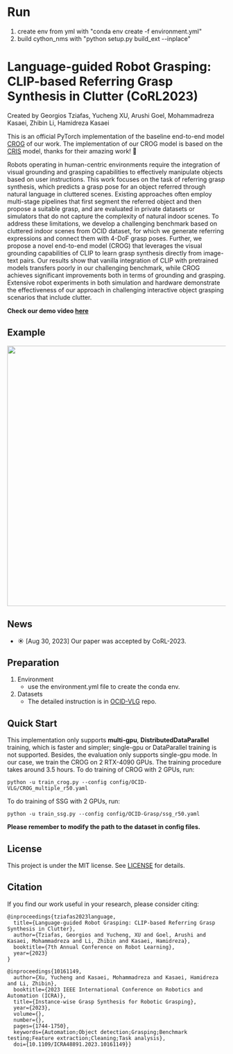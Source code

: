 # Run
1. create env from yml with "conda env create -f environment.yml"
2. build cython_nms with "python setup.py build_ext --inplace"


# Language-guided Robot Grasping: CLIP-based Referring Grasp Synthesis in Clutter (CoRL2023)

Created by Georgios Tziafas, Yucheng XU, Arushi Goel, Mohammadreza Kasaei, Zhibin Li, Hamidreza Kasaei

This is an official PyTorch implementation of the baseline end-to-end model [CROG](https://arxiv.org/abs/2311.05779) of our work. The implementation of our CROG model is based on the [CRIS](https://github.com/DerrickWang005/CRIS.pytorch) model, thanks for their amazing work! :beers:

Robots operating in human-centric environments require the integration of visual grounding and grasping capabilities to effectively manipulate objects based on user instructions. This work focuses on the task of referring grasp synthesis, which predicts a grasp pose for an object referred through natural language in cluttered scenes. Existing approaches often employ multi-stage pipelines that first segment the referred object and then propose a suitable grasp, and are evaluated in private datasets or simulators that do not capture the complexity of natural indoor scenes. To address these limitations, we develop a challenging benchmark based on cluttered indoor scenes from OCID dataset, for which we generate referring expressions and connect them with 4-DoF grasp poses. Further, we propose a novel end-to-end model (CROG) that leverages the visual grounding capabilities of CLIP to learn grasp synthesis directly from image-text pairs. Our results show that vanilla integration of CLIP with pretrained models transfers poorly in our challenging benchmark, while CROG achieves significant improvements both in terms of grounding and grasping. Extensive robot experiments in both simulation and hardware demonstrate the effectiveness of our approach in challenging interactive object grasping scenarios that include clutter.


**Check our demo video [here](https://www.youtube.com/watch?v=D3auLBUX-EM&t=5s)**

## Example
<p align="center">
  <img src="media/example.png" width="600">
</p>


## News
- :sunny: [Aug 30, 2023] Our paper was accepted by CoRL-2023.


## Preparation

1. Environment
   - use the environment.yml file to create the conda env.
2. Datasets
   - The detailed instruction is in [OCID-VLG](https://github.com/gtziafas/OCID-VLG) repo.

## Quick Start

This implementation only supports **multi-gpu**, **DistributedDataParallel** training, which is faster and simpler; single-gpu or DataParallel training is not supported. Besides, the evaluation only supports single-gpu mode. In our case, we train the CROG on 2 RTX-4090 GPUs. The training procedure takes around 3.5 hours. To do training of CROG with 2 GPUs, run:

```
python -u train_crog.py --config config/OCID-VLG/CROG_multiple_r50.yaml
```

To do training of SSG with 2 GPUs, run:
```
python -u train_ssg.py --config config/OCID-Grasp/ssg_r50.yaml
```

**Please remember to modify the path to the dataset in config files.**


## License

This project is under the MIT license. See [LICENSE](LICENSE) for details.

## Citation
If you find our work useful in your research, please consider citing:
```
@inproceedings{tziafas2023language,
  title={Language-guided Robot Grasping: CLIP-based Referring Grasp Synthesis in Clutter},
  author={Tziafas, Georgios and Yucheng, XU and Goel, Arushi and Kasaei, Mohammadreza and Li, Zhibin and Kasaei, Hamidreza},
  booktitle={7th Annual Conference on Robot Learning},
  year={2023}
}

@inproceedings{10161149,
  author={Xu, Yucheng and Kasaei, Mohammadreza and Kasaei, Hamidreza and Li, Zhibin},
  booktitle={2023 IEEE International Conference on Robotics and Automation (ICRA)}, 
  title={Instance-wise Grasp Synthesis for Robotic Grasping}, 
  year={2023},
  volume={},
  number={},
  pages={1744-1750},
  keywords={Automation;Object detection;Grasping;Benchmark testing;Feature extraction;Cleaning;Task analysis},
  doi={10.1109/ICRA48891.2023.10161149}}
```
